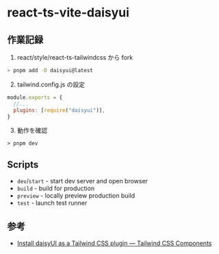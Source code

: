# react-ts-vite-daisyui

## 作業記録

1. react/style/react-ts-tailwindcss から fork

```sh
> pnpm add -D daisyui@latest
```

2. tailwind.config.js の設定

```js
module.exports = {
  //...
  plugins: [require("daisyui")],
}
```

3. 動作を確認

```shell
> pnpm dev
```

## Scripts

- `dev`/`start` - start dev server and open browser
- `build` - build for production
- `preview` - locally preview production build
- `test` - launch test runner

## 参考

- [Install daisyUI as a Tailwind CSS plugin — Tailwind CSS Components](https://daisyui.com/docs/install/)
